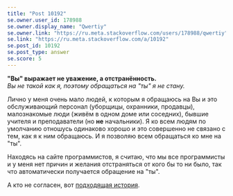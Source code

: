 ```yaml
---
title: "Post 10192"
se.owner.user_id: 178988
se.owner.display_name: "Qwertiy"
se.owner.link: "https://ru.meta.stackoverflow.com/users/178988/qwertiy"
se.link: "https://ru.meta.stackoverflow.com/a/10192"
se.post_id: 10192
se.post_type: answer
se.score: 5
---
```

<p><strong>"Вы" выражает не уважение, а отстранённость.</strong><br>
<em>Вы не такой как я, поэтому обращаться на "ты" я не стану.</em></p>

<p>Лично у меня очень мало людей, к которым я обращаюсь на Вы и это обслуживающий персонал (уборщицы, охранники, продавцы), малознакомые люди (живём в одном доме или соседних), бывшие учителя и преподаватели (но <strong>не</strong> начальники). Я ко всем людям по умолчанию отношусь одинаково хорошо и это совершенно не связано с тем, как я к ним обращаюсь. И я позволяю всем обращаться ко мне на "ты".</p>

<p>Находясь на сайте программистов, я считаю, что мы все программисты и у меня нет причин и желания отстраняться от кого бы то ни было, так что автоматически получается обращение на "ты".</p>

<p>А кто не согласен, вот <a href="https://pikabu.ru/story/udobno_li_zhit_po_shablonu_5800763" rel="nofollow noreferrer">подходящая история</a>.</p>
